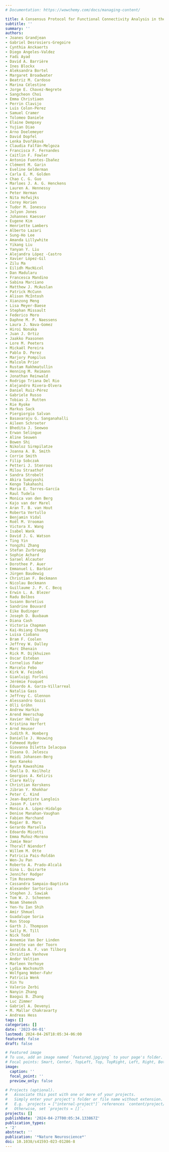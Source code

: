```yaml
---
# Documentation: https://wowchemy.com/docs/managing-content/

title: A Consensus Protocol for Functional Connectivity Analysis in the Rat Brain
subtitle: ''
summary: ''
authors:
- Joanes Grandjean
- Gabriel Desrosiers-Gregoire
- Cynthia Anckaerts
- Diego Angeles-Valdez
- Fadi Ayad
- David A. Barrière
- Ines Blockx
- Aleksandra Bortel
- Margaret Broadwater
- Beatriz M. Cardoso
- Marina Célestine
- Jorge E. Chavez-Negrete
- Sangcheon Choi
- Emma Christiaen
- Perrin Clavijo
- Luis Colon-Perez
- Samuel Cramer
- Tolomeo Daniele
- Elaine Dempsey
- Yujian Diao
- Arno Doelemeyer
- David Dopfel
- Lenka Dvořáková
- Claudia Falfán-Melgoza
- Francisca F. Fernandes
- Caitlin F. Fowler
- Antonio Fuentes-Ibañez
- Clément M. Garin
- Eveline Gelderman
- Carla E. M. Golden
- Chao C. G. Guo
- Marloes J. A. G. Henckens
- Lauren A. Hennessy
- Peter Herman
- Nita Hofwijks
- Corey Horien
- Tudor M. Ionescu
- Jolyon Jones
- Johannes Kaesser
- Eugene Kim
- Henriette Lambers
- Alberto Lazari
- Sung-Ho Lee
- Amanda Lillywhite
- Yikang Liu
- Yanyan Y. Liu
- Alejandra López -Castro
- Xavier López-Gil
- Zilu Ma
- Eilidh MacNicol
- Dan Madularu
- Francesca Mandino
- Sabina Marciano
- Matthew J. McAuslan
- Patrick McCunn
- Alison McIntosh
- Xianzong Meng
- Lisa Meyer-Baese
- Stephan Missault
- Federico Moro
- Daphne M. P. Naessens
- Laura J. Nava-Gomez
- Hiroi Nonaka
- Juan J. Ortiz
- Jaakko Paasonen
- Lore M. Peeters
- Mickaël Pereira
- Pablo D. Perez
- Marjory Pompilus
- Malcolm Prior
- Rustam Rakhmatullin
- Henning M. Reimann
- Jonathan Reinwald
- Rodrigo Triana Del Rio
- Alejandro Rivera-Olvera
- Daniel Ruiz-Pérez
- Gabriele Russo
- Tobias J. Rutten
- Rie Ryoke
- Markus Sack
- Piergiorgio Salvan
- Basavaraju G. Sanganahalli
- Aileen Schroeter
- Bhedita J. Seewoo
- Erwan Selingue
- Aline Seuwen
- Bowen Shi
- Nikoloz Sirmpilatze
- Joanna A. B. Smith
- Corrie Smith
- Filip Sobczak
- Petteri J. Stenroos
- Milou Straathof
- Sandra Strobelt
- Akira Sumiyoshi
- Kengo Takahashi
- Maria E. Torres-García
- Raul Tudela
- Monica van den Berg
- Kajo van der Marel
- Aran T. B. van Hout
- Roberta Vertullo
- Benjamin Vidal
- Roël M. Vrooman
- Victora X. Wang
- Isabel Wank
- David J. G. Watson
- Ting Yin
- Yongzhi Zhang
- Stefan Zurbruegg
- Sophie Achard
- Sarael Alcauter
- Dorothee P. Auer
- Emmanuel L. Barbier
- Jürgen Baudewig
- Christian F. Beckmann
- Nicolau Beckmann
- Guillaume J. P. C. Becq
- Erwin L. A. Blezer
- Radu Bolbos
- Susann Boretius
- Sandrine Bouvard
- Eike Budinger
- Joseph D. Buxbaum
- Diana Cash
- Victoria Chapman
- Kai-Hsiang Chuang
- Luisa Ciobanu
- Bram F. Coolen
- Jeffrey W. Dalley
- Marc Dhenain
- Rick M. Dijkhuizen
- Oscar Esteban
- Cornelius Faber
- Marcelo Febo
- Kirk W. Feindel
- Gianluigi Forloni
- Jérémie Fouquet
- Eduardo A. Garza-Villarreal
- Natalia Gass
- Jeffrey C. Glennon
- Alessandro Gozzi
- Olli Gröhn
- Andrew Harkin
- Arend Heerschap
- Xavier Helluy
- Kristina Herfert
- Arnd Heuser
- Judith R. Homberg
- Danielle J. Houwing
- Fahmeed Hyder
- Giovanna Diletta Ielacqua
- Ileana O. Jelescu
- Heidi Johansen-Berg
- Gen Kaneko
- Ryuta Kawashima
- Shella D. Keilholz
- Georgios A. Keliris
- Clare Kelly
- Christian Kerskens
- Jibran Y. Khokhar
- Peter C. Kind
- Jean-Baptiste Langlois
- Jason P. Lerch
- Monica A. López-Hidalgo
- Denise Manahan-Vaughan
- Fabien Marchand
- Rogier B. Mars
- Gerardo Marsella
- Edoardo Micotti
- Emma Muñoz-Moreno
- Jamie Near
- Thoralf Niendorf
- Willem M. Otte
- Patricia Pais-Roldán
- Wen-Ju Pan
- Roberto A. Prado-Alcalá
- Gina L. Quirarte
- Jennifer Rodger
- Tim Rosenow
- Cassandra Sampaio-Baptista
- Alexander Sartorius
- Stephen J. Sawiak
- Tom W. J. Scheenen
- Noam Shemesh
- Yen-Yu Ian Shih
- Amir Shmuel
- Guadalupe Soria
- Ron Stoop
- Garth J. Thompson
- Sally M. Till
- Nick Todd
- Annemie Van Der Linden
- Annette van der Toorn
- Geralda A. F. van Tilborg
- Christian Vanhove
- Andor Veltien
- Marleen Verhoye
- Lydia Wachsmuth
- Wolfgang Weber-Fahr
- Patricia Wenk
- Xin Yu
- Valerio Zerbi
- Nanyin Zhang
- Baogui B. Zhang
- Luc Zimmer
- Gabriel A. Devenyi
- M. Mallar Chakravarty
- Andreas Hess
tags: []
categories: []
date: '2023-04-01'
lastmod: 2024-04-26T18:05:34-06:00
featured: false
draft: false

# Featured image
# To use, add an image named `featured.jpg/png` to your page's folder.
# Focal points: Smart, Center, TopLeft, Top, TopRight, Left, Right, BottomLeft, Bottom, BottomRight.
image:
  caption: ''
  focal_point: ''
  preview_only: false

# Projects (optional).
#   Associate this post with one or more of your projects.
#   Simply enter your project's folder or file name without extension.
#   E.g. `projects = ["internal-project"]` references `content/project/deep-learning/index.md`.
#   Otherwise, set `projects = []`.
projects: []
publishDate: '2024-04-27T00:05:34.133867Z'
publication_types:
- '2'
abstract: ''
publication: '*Nature Neuroscience*'
doi: 10.1038/s41593-023-01286-8
---
```

